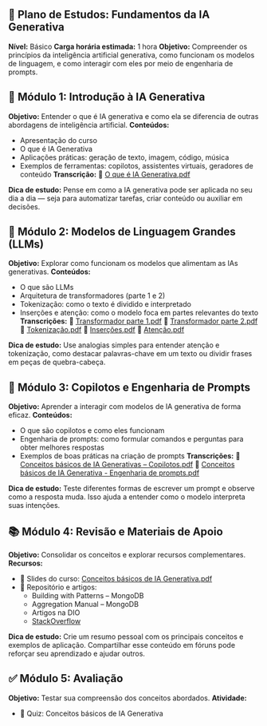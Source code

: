 ## 🧠 Plano de Estudos: Fundamentos da IA Generativa

**Nível:** Básico **Carga horária estimada:** 1 hora **Objetivo:** Compreender os princípios da inteligência artificial generativa, como funcionam os modelos de linguagem, e como interagir com eles por meio de engenharia de prompts.

## 🧭 Módulo 1: Introdução à IA Generativa
**Objetivo:** Entender o que é IA generativa e como ela se diferencia de outras abordagens de inteligência artificial.
**Conteúdos:**
- Apresentação do curso
- O que é IA Generativa
- Aplicações práticas: geração de texto, imagem, código, música
- Exemplos de ferramentas: copilotos, assistentes virtuais, geradores de conteúdo
**Transcrição:** 📄 [O que é IA Generativa.pdf](https://hermes.dio.me/files/assets/00b16425-e623-46ba-a198-2856613d14f4.pdf)

**Dica de estudo:** Pense em como a IA generativa pode ser aplicada no seu dia a dia — seja para automatizar tarefas, criar conteúdo ou auxiliar em decisões.

## 🧠 Módulo 2: Modelos de Linguagem Grandes (LLMs)
**Objetivo:** Explorar como funcionam os modelos que alimentam as IAs generativas.
**Conteúdos:**
- O que são LLMs
- Arquitetura de transformadores (parte 1 e 2)
- Tokenização: como o texto é dividido e interpretado
- Inserções e atenção: como o modelo foca em partes relevantes do texto
**Transcrições:** 
📄 [Transformador parte 1.pdf](https://hermes.dio.me/files/assets/15ecadd8-ccdb-475c-b3a7-7606b0150412.pdf)
📄 [Transformador parte 2.pdf](https://hermes.dio.me/files/assets/7a680bc3-99b1-40ad-b1f6-37ccf0e9d4a1.pdf) 
📄 [Tokenização.pdf](https://hermes.dio.me/files/assets/09b78597-2e13-4d14-bda1-7040d419067f.pdf)
📄 [Inserções.pdf](https://hermes.dio.me/files/assets/df5ed34c-58e4-4e01-a8e1-55c1a0d31d93.pdf)
📄 [Atenção.pdf](https://hermes.dio.me/files/assets/386f3a26-c395-478b-8315-740d4655cf3a.pdf)

**Dica de estudo:** Use analogias simples para entender atenção e tokenização, como destacar palavras-chave em um texto ou dividir frases em peças de quebra-cabeça.


## 🤖 Módulo 3: Copilotos e Engenharia de Prompts
**Objetivo:** Aprender a interagir com modelos de IA generativa de forma eficaz.
**Conteúdos:**
- O que são copilotos e como eles funcionam
- Engenharia de prompts: como formular comandos e perguntas para obter melhores respostas
- Exemplos de boas práticas na criação de prompts
**Transcrições:** 
📄 [Conceitos básicos de IA Generativas – Copilotos.pdf](https://hermes.dio.me/files/assets/1bdf0a94-02a7-47c2-be91-b66380bd33bb.pdf)
📄 [Conceitos básicos de IA Generativa - Engenharia de prompts.pdf](https://hermes.dio.me/files/assets/bf1e3480-b745-4f8a-ad71-a822e695119b.pdf)

**Dica de estudo:** Teste diferentes formas de escrever um prompt e observe como a resposta muda. Isso ajuda a entender como o modelo interpreta suas intenções.


## 📚 Módulo 4: Revisão e Materiais de Apoio
**Objetivo:** Consolidar os conceitos e explorar recursos complementares.
**Recursos:**
- 📑 Slides do curso: [Conceitos básicos de IA Generativa.pdf](https://hermes.dio.me/files/assets/b99f37a3-db2a-4669-8ed8-3ba8fece0af0.pdf)
- 📘 Repositório e artigos:
    - Building with Patterns – MongoDB
    - Aggregation Manual – MongoDB
    - Artigos na DIO
    - [StackOverflow](https://stackoverflow.com/ "https://stackoverflow.com/")

**Dica de estudo:** Crie um resumo pessoal com os principais conceitos e exemplos de aplicação. Compartilhar esse conteúdo em fóruns pode reforçar seu aprendizado e ajudar outros.


## ✅ Módulo 5: Avaliação
**Objetivo:** Testar sua compreensão dos conceitos abordados.
**Atividade:**
- 🧠 Quiz: Conceitos básicos de IA Generativa

